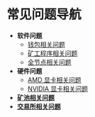 # 常见问题导航

- **软件问题**
    - [钱包相关问题](/zh/faq/software-issues/wallet)
    - [矿工程序相关问题](/zh/faq/software-issues/miner)
    - [全节点相关问题](/zh/faq/software-issues/fullnode)
- **硬件问题**
    - [AMD 显卡相关问题](/zh/faq/hardware-issues/amd)
    - [NVIDIA 显卡相关问题](/zh/faq/hardware-issues/nvidia)
- [**矿池相关问题**](/zh/faq/pool-issues)
- [**交易所相关问题**](/zh/faq/community/exchanges)